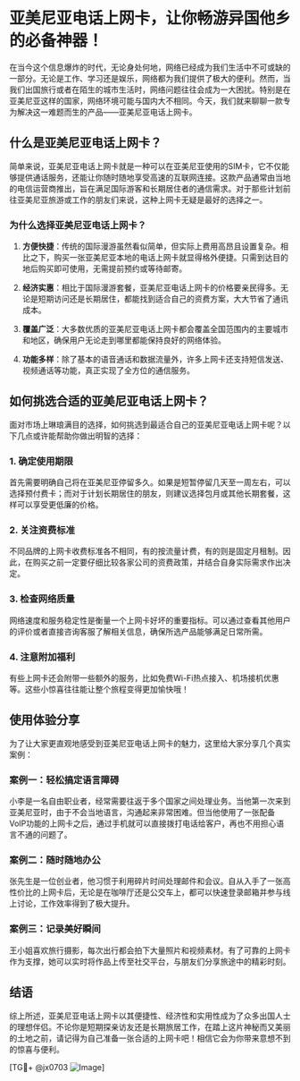 # 亚美尼亚电话上网卡，让你畅游异国他乡的必备神器！

在当今这个信息爆炸的时代，无论身处何地，网络已经成为我们生活中不可或缺的一部分。无论是工作、学习还是娱乐，网络都为我们提供了极大的便利。然而，当我们出国旅行或者在陌生的城市生活时，网络问题往往会成为一大困扰。特别是在亚美尼亚这样的国家，网络环境可能与国内大不相同。今天，我们就来聊聊一款专为解决这一难题而生的产品——亚美尼亚电话上网卡。

## 什么是亚美尼亚电话上网卡？

简单来说，亚美尼亚电话上网卡就是一种可以在亚美尼亚使用的SIM卡，它不仅能够提供通话服务，还能让你随时随地享受高速的互联网连接。这款产品通常由当地的电信运营商推出，旨在满足国际游客和长期居住者的通信需求。对于那些计划前往亚美尼亚旅游或工作的朋友们来说，这种上网卡无疑是最好的选择之一。

### 为什么选择亚美尼亚电话上网卡？

1. **方便快捷**：传统的国际漫游虽然看似简单，但实际上费用高昂且设置复杂。相比之下，购买一张亚美尼亚本地的电话上网卡就显得格外便捷。只需到达目的地后购买即可使用，无需提前预约或等待邮寄。

2. **经济实惠**：相比于国际漫游套餐，亚美尼亚电话上网卡的价格要亲民得多。无论是短期访问还是长期居住，都能找到适合自己的资费方案，大大节省了通讯成本。

3. **覆盖广泛**：大多数优质的亚美尼亚电话上网卡都会覆盖全国范围内的主要城市和地区，确保用户无论走到哪里都能保持良好的网络体验。

4. **功能多样**：除了基本的语音通话和数据流量外，许多上网卡还支持短信发送、视频通话等功能，真正实现了全方位的通信服务。

## 如何挑选合适的亚美尼亚电话上网卡？

面对市场上琳琅满目的选择，如何挑选到最适合自己的亚美尼亚电话上网卡呢？以下几点或许能帮助你做出明智的选择：

### 1. 确定使用期限

首先需要明确自己将在亚美尼亚停留多久。如果是短暂停留几天至一周左右，可以选择预付费卡；而对于计划长期居住的朋友，则建议选择包月或其他长期套餐，这样可以享受更低廉的价格。

### 2. 关注资费标准

不同品牌的上网卡收费标准各不相同，有的按流量计费，有的则是固定月租制。因此，在购买之前一定要仔细比较各家公司的资费政策，并结合自身实际需求作出决定。

### 3. 检查网络质量

网络速度和服务稳定性是衡量一个上网卡好坏的重要指标。可以通过查看其他用户的评价或者直接咨询客服了解相关信息，确保所选产品能够满足日常所需。

### 4. 注意附加福利

有些上网卡还会附带一些额外的服务，比如免费Wi-Fi热点接入、机场接机优惠等。这些小惊喜往往能让整个旅程变得更加愉快哦！

## 使用体验分享

为了让大家更直观地感受到亚美尼亚电话上网卡的魅力，这里给大家分享几个真实案例：

### 案例一：轻松搞定语言障碍

小李是一名自由职业者，经常需要往返于多个国家之间处理业务。当他第一次来到亚美尼亚时，由于不会当地语言，沟通起来非常困难。但当他使用了一张配备VoIP功能的上网卡之后，通过手机就可以直接拨打电话给客户，再也不用担心语言不通的问题了。

### 案例二：随时随地办公

张先生是一位创业者，他习惯于利用碎片时间处理邮件和会议。自从入手了一张高性价比的上网卡后，无论是在咖啡厅还是公交车上，都可以快速登录邮箱并参与线上讨论，工作效率得到了极大提升。

### 案例三：记录美好瞬间

王小姐喜欢旅行摄影，每次出行都会拍下大量照片和视频素材。有了可靠的上网卡作为支撑，她可以实时将作品上传至社交平台，与朋友们分享旅途中的精彩时刻。

## 结语

综上所述，亚美尼亚电话上网卡以其便捷性、经济性和实用性成为了众多出国人士的理想伴侣。不论你是短期探亲访友还是长期旅居工作，在踏上这片神秘而又美丽的土地之前，请记得为自己准备一张合适的上网卡吧！相信它会为你带来意想不到的惊喜与便利。

[TG💪+ @jx0703 ![Image](https://github.com/user-attachments/assets/dbca1d08-cadb-493c-b0ec-ad6f7a83f270)]